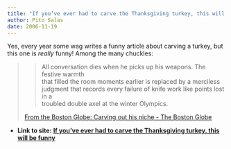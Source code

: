 ```yaml
---
title: "If you’ve ever had to carve the Thanksgiving turkey, this will be funny"
author: Pito Salas
date: 2006-11-19
---
```


Yes, every year some wag writes a funny article about carving a turkey, but
this one is _really_ funny! Among the many chuckles:

>

>> All conversation dies when he picks up his weapons. The festive warmth  
> that filled the room moments earlier is replaced by a merciless  
> judgment that records every failure of knife work like points lost in a  
> troubled double axel at the winter Olympics.
>
> [From the Boston Globe: Carving out his niche - The Boston
> Globe](<http://www.boston.com/news/local/articles/2006/11/19/carving_out_his_niche/>)


* **Link to site:** **[If you’ve ever had to carve the Thanksgiving turkey, this will be funny](None)**
